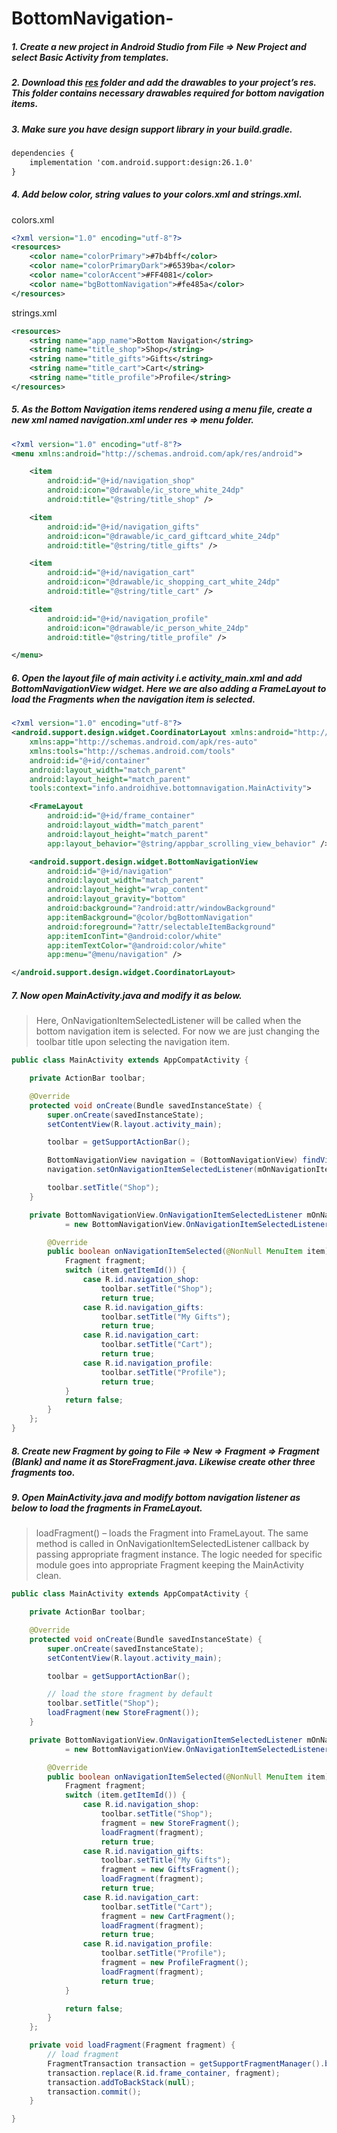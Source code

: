 # BottomNavigation-

##### 1. Create a new project in Android Studio from File ⇒ New Project and select Basic Activity from templates.
##### 2. Download this [res](https://api.androidhive.info/res/bottom_navigation/res.zip) folder and add the drawables to your project’s res. This folder contains necessary drawables required for bottom navigation items.
##### 3. Make sure you have design support library in your build.gradle.
```xml
dependencies {
    implementation 'com.android.support:design:26.1.0'
}
```
##### 4. Add below color, string values to your colors.xml and strings.xml.
colors.xml
```xml
<?xml version="1.0" encoding="utf-8"?>
<resources>
    <color name="colorPrimary">#7b4bff</color>
    <color name="colorPrimaryDark">#6539ba</color>
    <color name="colorAccent">#FF4081</color>
    <color name="bgBottomNavigation">#fe485a</color>
</resources>
````
strings.xml
```xml
<resources>
    <string name="app_name">Bottom Navigation</string>
    <string name="title_shop">Shop</string>
    <string name="title_gifts">Gifts</string>
    <string name="title_cart">Cart</string>
    <string name="title_profile">Profile</string>
</resources>
```
##### 5. As the Bottom Navigation items rendered using a menu file, create a new xml named navigation.xml under res ⇒ menu folder.
```xml
<?xml version="1.0" encoding="utf-8"?>
<menu xmlns:android="http://schemas.android.com/apk/res/android">

    <item
        android:id="@+id/navigation_shop"
        android:icon="@drawable/ic_store_white_24dp"
        android:title="@string/title_shop" />

    <item
        android:id="@+id/navigation_gifts"
        android:icon="@drawable/ic_card_giftcard_white_24dp"
        android:title="@string/title_gifts" />

    <item
        android:id="@+id/navigation_cart"
        android:icon="@drawable/ic_shopping_cart_white_24dp"
        android:title="@string/title_cart" />

    <item
        android:id="@+id/navigation_profile"
        android:icon="@drawable/ic_person_white_24dp"
        android:title="@string/title_profile" />

</menu>
```
##### 6. Open the layout file of main activity i.e activity_main.xml and add BottomNavigationView widget. Here we are also adding a FrameLayout to load the Fragments when the navigation item is selected.
```xml
<?xml version="1.0" encoding="utf-8"?>
<android.support.design.widget.CoordinatorLayout xmlns:android="http://schemas.android.com/apk/res/android"
    xmlns:app="http://schemas.android.com/apk/res-auto"
    xmlns:tools="http://schemas.android.com/tools"
    android:id="@+id/container"
    android:layout_width="match_parent"
    android:layout_height="match_parent"
    tools:context="info.androidhive.bottomnavigation.MainActivity">

    <FrameLayout
        android:id="@+id/frame_container"
        android:layout_width="match_parent"
        android:layout_height="match_parent"
        app:layout_behavior="@string/appbar_scrolling_view_behavior" />

    <android.support.design.widget.BottomNavigationView
        android:id="@+id/navigation"
        android:layout_width="match_parent"
        android:layout_height="wrap_content"
        android:layout_gravity="bottom"
        android:background="?android:attr/windowBackground"
        app:itemBackground="@color/bgBottomNavigation"
        android:foreground="?attr/selectableItemBackground"
        app:itemIconTint="@android:color/white"
        app:itemTextColor="@android:color/white"
        app:menu="@menu/navigation" />

</android.support.design.widget.CoordinatorLayout>
```
##### 7. Now open MainActivity.java and modify it as below.

> Here, OnNavigationItemSelectedListener will be called when the bottom navigation item is selected. For now we are just changing the toolbar title upon selecting the navigation item.

```java
public class MainActivity extends AppCompatActivity {

    private ActionBar toolbar;

    @Override
    protected void onCreate(Bundle savedInstanceState) {
        super.onCreate(savedInstanceState);
        setContentView(R.layout.activity_main);

        toolbar = getSupportActionBar();

        BottomNavigationView navigation = (BottomNavigationView) findViewById(R.id.navigation);
        navigation.setOnNavigationItemSelectedListener(mOnNavigationItemSelectedListener);

        toolbar.setTitle("Shop");
    }

    private BottomNavigationView.OnNavigationItemSelectedListener mOnNavigationItemSelectedListener
            = new BottomNavigationView.OnNavigationItemSelectedListener() {

        @Override
        public boolean onNavigationItemSelected(@NonNull MenuItem item) {
            Fragment fragment;
            switch (item.getItemId()) {
                case R.id.navigation_shop:
                    toolbar.setTitle("Shop");
                    return true;
                case R.id.navigation_gifts:
                    toolbar.setTitle("My Gifts");
                    return true;
                case R.id.navigation_cart:
                    toolbar.setTitle("Cart");
                    return true;
                case R.id.navigation_profile:
                    toolbar.setTitle("Profile");
                    return true;
            }
            return false;
        }
    };
}
```
##### 8. Create new Fragment by going to File ⇒ New ⇒ Fragment ⇒ Fragment (Blank) and name it as StoreFragment.java. Likewise create other three fragments too.
##### 9. Open MainActivity.java and modify bottom navigation listener as below to load the fragments in FrameLayout.

> loadFragment() – loads the Fragment into FrameLayout. The same method is called in OnNavigationItemSelectedListener callback by passing appropriate fragment instance.
> The logic needed for specific module goes into appropriate Fragment keeping the MainActivity clean.

```java
public class MainActivity extends AppCompatActivity {

    private ActionBar toolbar;

    @Override
    protected void onCreate(Bundle savedInstanceState) {
        super.onCreate(savedInstanceState);
        setContentView(R.layout.activity_main);

        toolbar = getSupportActionBar();

        // load the store fragment by default
        toolbar.setTitle("Shop");
        loadFragment(new StoreFragment());
    }

    private BottomNavigationView.OnNavigationItemSelectedListener mOnNavigationItemSelectedListener
            = new BottomNavigationView.OnNavigationItemSelectedListener() {

        @Override
        public boolean onNavigationItemSelected(@NonNull MenuItem item) {
            Fragment fragment;
            switch (item.getItemId()) {
                case R.id.navigation_shop:
                    toolbar.setTitle("Shop");
                    fragment = new StoreFragment();
                    loadFragment(fragment);
                    return true;
                case R.id.navigation_gifts:
                    toolbar.setTitle("My Gifts");
                    fragment = new GiftsFragment();
                    loadFragment(fragment);
                    return true;
                case R.id.navigation_cart:
                    toolbar.setTitle("Cart");
                    fragment = new CartFragment();
                    loadFragment(fragment);
                    return true;
                case R.id.navigation_profile:
                    toolbar.setTitle("Profile");
                    fragment = new ProfileFragment();
                    loadFragment(fragment);
                    return true;
            }

            return false;
        }
    };

    private void loadFragment(Fragment fragment) {
        // load fragment
        FragmentTransaction transaction = getSupportFragmentManager().beginTransaction();
        transaction.replace(R.id.frame_container, fragment);
        transaction.addToBackStack(null);
        transaction.commit();
    }

}
```
